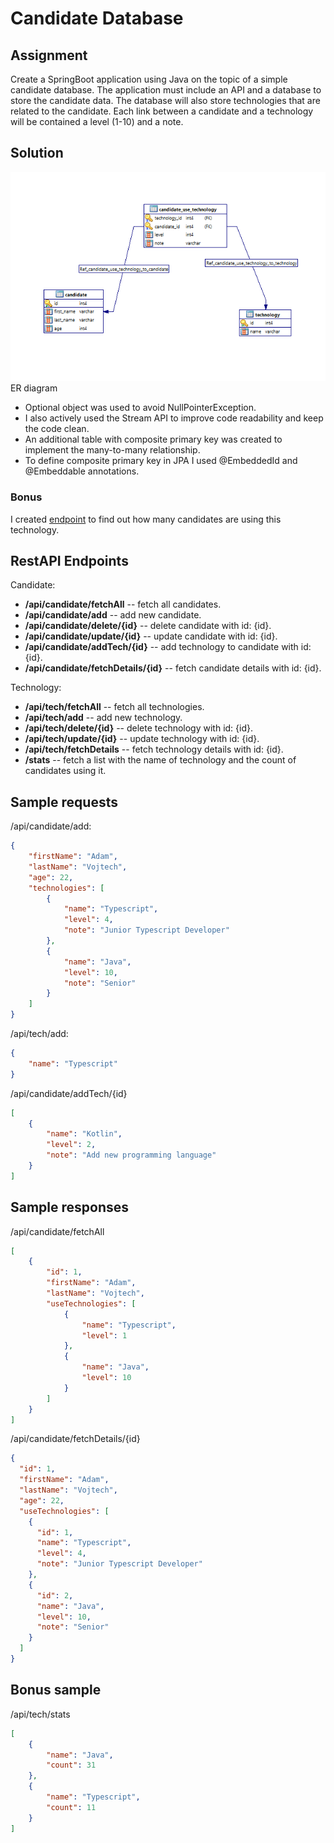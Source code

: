 # Candidate Database
## Assignment
Create a SpringBoot application using Java on the topic of a simple candidate database. 
The application must include an API and a database to store the candidate data. 
The database will also store technologies that are related to the candidate. 
Each link between a candidate and a technology will be contained a level (1-10) and a note.

## Solution

![ER diagram](/diagram/erd.png)\
ER diagram

- Optional object was used to avoid NullPointerException. 
- I also actively used the Stream API to improve code readability and keep the code clean. 
- An additional table with composite primary key was created to implement the many-to-many relationship. 
- To define composite primary key in JPA I used @EmbeddedId and @Embeddable annotations.

### Bonus
I created [endpoint](#bonus-sample) to find out how many candidates are using this technology.

## RestAPI Endpoints
Candidate:
- **/api/candidate/fetchAll** -- fetch all candidates.
- **/api/candidate/add** -- add new candidate.
- **/api/candidate/delete/{id}** -- delete candidate with id: {id}.
- **/api/candidate/update/{id}** -- update candidate with id: {id}.
- **/api/candidate/addTech/{id}** -- add technology to candidate with id: {id}.
- **/api/candidate/fetchDetails/{id}** -- fetch candidate details with id: {id}.

Technology:
- **/api/tech/fetchAll** -- fetch all technologies.
- **/api/tech/add** -- add new technology.
- **/api/tech/delete/{id}** -- delete technology with id: {id}.
- **/api/tech/update/{id}** -- update technology with id: {id}.
- **/api/tech/fetchDetails** -- fetch technology details with id: {id}.
- **/stats** -- fetch a list with the name of technology and the count of candidates using it.

## Sample requests
/api/candidate/add:
```json
{
    "firstName": "Adam",
    "lastName": "Vojtech",
    "age": 22,
    "technologies": [
        {
            "name": "Typescript",
            "level": 4,
            "note": "Junior Typescript Developer"
        },
        {
            "name": "Java",
            "level": 10,
            "note": "Senior"
        }
    ]
}
```
/api/tech/add:
```json
{
    "name": "Typescript"
}
```
/api/candidate/addTech/{id}
```json
[
    {
        "name": "Kotlin",
        "level": 2,
        "note": "Add new programming language"
    }
]
```
## Sample responses
/api/candidate/fetchAll
```json
[
    {
        "id": 1,
        "firstName": "Adam",
        "lastName": "Vojtech",
        "useTechnologies": [
            {
                "name": "Typescript",
                "level": 1
            },
            {
                "name": "Java",
                "level": 10
            }
        ]
    }
]
```
/api/candidate/fetchDetails/{id}
```json
{
  "id": 1,
  "firstName": "Adam",
  "lastName": "Vojtech",
  "age": 22,
  "useTechnologies": [
    {
      "id": 1,
      "name": "Typescript",
      "level": 4,
      "note": "Junior Typescript Developer"
    },
    {
      "id": 2,
      "name": "Java",
      "level": 10,
      "note": "Senior"
    }
  ]
}
```
## Bonus sample
/api/tech/stats
```json
[
    {
        "name": "Java",
        "count": 31
    },
    {
        "name": "Typescript",
        "count": 11
    }
]
```